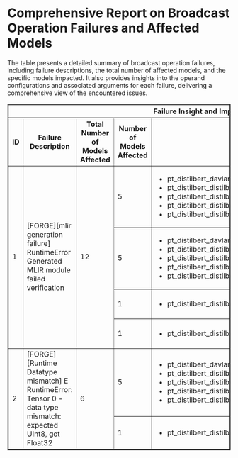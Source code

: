 <h1>Comprehensive Report on Broadcast Operation Failures and Affected Models</h1>
<p>The table presents a detailed summary of broadcast operation failures, including failure descriptions, the total number of affected models, and the specific models impacted. It also provides insights into the operand configurations and associated arguments for each failure, delivering a comprehensive view of the encountered issues.</p>
<table border="2">
	<thead>
		<tr style="text-align: center;">
			<th colspan="5">Failure Insight and Impacted Models</th>
			<th colspan="2">Broadcast Operation Details</th>
		</tr>
		<tr style="text-align: center;">
			<th>ID</th>
			<th>Failure Description</th>
			<th>Total Number of Models Affected</th>
			<th>Number of Models Affected</th>
			<th>Affected Models</th>
			<th>Operands</th>
			<th>Arguments</th>
		</tr>
	</thead>
	<tbody>
		<tr>
			<td rowspan="4">1</td>
			<td rowspan="4">[FORGE][mlir generation failure] RuntimeError Generated MLIR module failed verification</td>
			<td rowspan="4">12</td>
			<td>5</td>
			<td><ul><li>pt_distilbert_davlan_distilbert_base_multilingual_cased_ner_hrl_token_cls_hf</li><li>pt_distilbert_distilbert_base_uncased_mlm_hf</li><li>pt_distilbert_distilbert_base_uncased_finetuned_sst_2_english_seq_cls_hf</li><li>pt_distilbert_distilbert_base_cased_mlm_hf</li><li>pt_distilbert_distilbert_base_multilingual_cased_mlm_hf</li></ul></td>
			<td>Operand(type=Activation, shape=(1, 1, 1, 128), dtype=uint1)</td>
			<td>dim : -3<br>shape : 12</td>
		</tr>
		<tr>
			<td>5</td>
			<td><ul><li>pt_distilbert_davlan_distilbert_base_multilingual_cased_ner_hrl_token_cls_hf</li><li>pt_distilbert_distilbert_base_uncased_mlm_hf</li><li>pt_distilbert_distilbert_base_uncased_finetuned_sst_2_english_seq_cls_hf</li><li>pt_distilbert_distilbert_base_cased_mlm_hf</li><li>pt_distilbert_distilbert_base_multilingual_cased_mlm_hf</li></ul></td>
			<td>Operand(type=Activation, shape=(1, 12, 1, 128), dtype=uint1)</td>
			<td>dim : -2<br>shape : 128</td>
		</tr>
		<tr>
			<td>1</td>
			<td><ul><li>pt_distilbert_distilbert_base_cased_distilled_squad_qa_hf</li></ul></td>
			<td>Operand(type=Activation, shape=(1, 1, 1, 384), dtype=uint1)</td>
			<td>dim : -3<br>shape : 12</td>
		</tr>
		<tr>
			<td>1</td>
			<td><ul><li>pt_distilbert_distilbert_base_cased_distilled_squad_qa_hf</li></ul></td>
			<td>Operand(type=Activation, shape=(1, 12, 1, 384), dtype=uint1)</td>
			<td>dim : -2<br>shape : 384</td>
		</tr>
		<tr>
			<td rowspan="2">2</td>
			<td rowspan="2">[FORGE][Runtime Datatype mismatch] E       RuntimeError: Tensor 0 - data type mismatch: expected UInt8, got Float32</td>
			<td rowspan="2">6</td>
			<td>5</td>
			<td><ul><li>pt_distilbert_davlan_distilbert_base_multilingual_cased_ner_hrl_token_cls_hf</li><li>pt_distilbert_distilbert_base_uncased_mlm_hf</li><li>pt_distilbert_distilbert_base_uncased_finetuned_sst_2_english_seq_cls_hf</li><li>pt_distilbert_distilbert_base_cased_mlm_hf</li><li>pt_distilbert_distilbert_base_multilingual_cased_mlm_hf</li></ul></td>
			<td>Operand(type=Activation, shape=(1, 1, 1, 128), dtype=uint1)</td>
			<td>dim : -4<br>shape : 1</td>
		</tr>
		<tr>
			<td>1</td>
			<td><ul><li>pt_distilbert_distilbert_base_cased_distilled_squad_qa_hf</li></ul></td>
			<td>Operand(type=Activation, shape=(1, 1, 1, 384), dtype=uint1)</td>
			<td>dim : -4<br>shape : 1</td>
		</tr>
	</tbody>
</table>
